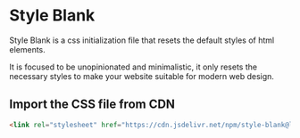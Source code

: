 # Style Blank

Style Blank is a css initialization file that resets the default styles of html elements.

It is focused to be unopinionated and minimalistic, it only resets the necessary styles to make your website suitable for modern web design.


## Import the CSS file from CDN

```html
<link rel="stylesheet" href="https://cdn.jsdelivr.net/npm/style-blank@latest/blank.css">
```
